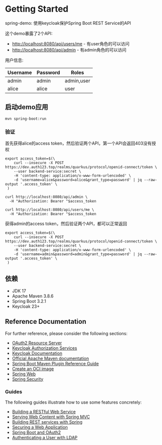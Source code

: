 # Getting Started

spring-demo: 使用keycloak保护Spring Boot REST Service的API

这个demo暴露了2个API:

* <http://localhost:8080/api/users/me> - 有user角色的可以访问
* <http://localhost:8080/api/admin>    - 有admin角色的可以访问

用户信息:

| Username | Password | Roles        |
|----------|----------|--------------|
| admin    | admin    | admin,user   |
| alice    | alice    | user         |

## 启动demo应用

````
mvn spring-boot:run
````

### 验证

首先获得alice的access token，然后验证两个API，第一个API会返回403没有授权

```shell
export access_token=$(\
    curl --insecure -X POST https://dev.auth123.top/realms/quarkus/protocol/openid-connect/token \
    --user backend-service:secret \
    -H 'content-type: application/x-www-form-urlencoded' \
    -d 'username=alice&password=alice&grant_type=password' | jq --raw-output '.access_token' \
 )
```

```shell
curl http://localhost:8080/api/admin \
  -H "Authorization: Bearer "$access_token
```

```shell
curl http://localhost:8080/api/users/me \
  -H "Authorization: Bearer "$access_token
```

获得admin的access token，然后验证两个API，都可以正常返回

```shell
export access_token=$(\
    curl --insecure -X POST https://dev.auth123.top/realms/quarkus/protocol/openid-connect/token \
    --user backend-service:secret \
    -H 'content-type: application/x-www-form-urlencoded' \
    -d 'username=admin&password=admin&grant_type=password' | jq --raw-output '.access_token' \
 )
```

## 依赖

* JDK 17
* Apache Maven 3.8.6
* Spring Boot 3.2.1
* Keycloak 23+

## Reference Documentation

For further reference, please consider the following sections:

* [OAuth2 Resource Server](https://docs.spring.io/spring-boot/docs/3.2.1/reference/htmlsingle/index.html#web.security.oauth2.server)
* [Keycloak Authorization Services](https://www.keycloak.org/docs/latest/authorization_services/)
* [Keycloak Documentation](https://www.keycloak.org/documentation)
* [Official Apache Maven documentation](https://maven.apache.org/guides/index.html)
* [Spring Boot Maven Plugin Reference Guide](https://docs.spring.io/spring-boot/docs/3.2.1/maven-plugin/reference/html/)
* [Create an OCI image](https://docs.spring.io/spring-boot/docs/3.2.1/maven-plugin/reference/html/#build-image)
* [Spring Web](https://docs.spring.io/spring-boot/docs/3.2.1/reference/htmlsingle/index.html#web)
* [Spring Security](https://docs.spring.io/spring-boot/docs/3.2.1/reference/htmlsingle/index.html#web.security)

### Guides

The following guides illustrate how to use some features concretely:

* [Building a RESTful Web Service](https://spring.io/guides/gs/rest-service/)
* [Serving Web Content with Spring MVC](https://spring.io/guides/gs/serving-web-content/)
* [Building REST services with Spring](https://spring.io/guides/tutorials/rest/)
* [Securing a Web Application](https://spring.io/guides/gs/securing-web/)
* [Spring Boot and OAuth2](https://spring.io/guides/tutorials/spring-boot-oauth2/)
* [Authenticating a User with LDAP](https://spring.io/guides/gs/authenticating-ldap/)
